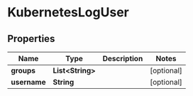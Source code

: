 
# KubernetesLogUser

## Properties
Name | Type | Description | Notes
------------ | ------------- | ------------- | -------------
**groups** | **List&lt;String&gt;** |  |  [optional]
**username** | **String** |  |  [optional]



